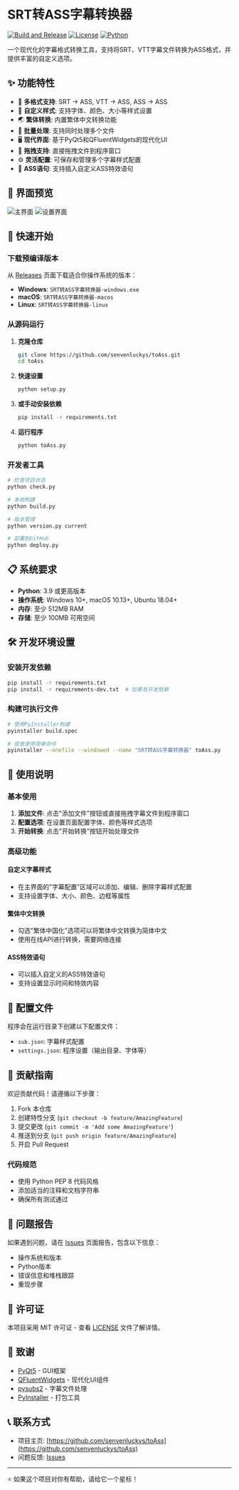 # SRT转ASS字幕转换器

[![Build and Release](https://github.com/senvenluckys/toAss/actions/workflows/build.yml/badge.svg)](https://github.com/senvenluckys/toAss/actions/workflows/build.yml)
[![License](https://img.shields.io/badge/license-MIT-blue.svg)](LICENSE)
[![Python](https://img.shields.io/badge/python-3.9%2B-blue.svg)](https://www.python.org/)

一个现代化的字幕格式转换工具，支持将SRT、VTT字幕文件转换为ASS格式，并提供丰富的自定义选项。

## ✨ 功能特性

- 🔄 **多格式支持**: SRT → ASS, VTT → ASS, ASS → ASS
- 🎨 **自定义样式**: 支持字体、颜色、大小等样式设置
- 🌏 **繁体转换**: 内置繁体中文转换功能
- 📁 **批量处理**: 支持同时处理多个文件
- 🖥️ **现代界面**: 基于PyQt5和QFluentWidgets的现代化UI
- 🎯 **拖拽支持**: 直接拖拽文件到程序窗口
- ⚙️ **灵活配置**: 可保存和管理多个字幕样式配置
- 🔧 **ASS语句**: 支持插入自定义ASS特效语句

## 📸 界面预览

![主界面](docs/images/main-interface.png)
![设置界面](docs/images/settings-interface.png)

## 🚀 快速开始

### 下载预编译版本

从 [Releases](https://github.com/senvenluckys/toAss/releases) 页面下载适合你操作系统的版本：

- **Windows**: `SRT转ASS字幕转换器-windows.exe`
- **macOS**: `SRT转ASS字幕转换器-macos`
- **Linux**: `SRT转ASS字幕转换器-linux`

### 从源码运行

1. **克隆仓库**
   ```bash
   git clone https://github.com/senvenluckys/toAss.git
   cd toAss
   ```

2. **快速设置**
   ```bash
   python setup.py
   ```

3. **或手动安装依赖**
   ```bash
   pip install -r requirements.txt
   ```

4. **运行程序**
   ```bash
   python toAss.py
   ```

### 开发者工具

```bash
# 检查项目状态
python check.py

# 本地构建
python build.py

# 版本管理
python version.py current

# 部署到GitHub
python deploy.py
```

## 📋 系统要求

- **Python**: 3.9 或更高版本
- **操作系统**: Windows 10+, macOS 10.13+, Ubuntu 18.04+
- **内存**: 至少 512MB RAM
- **存储**: 至少 100MB 可用空间

## 🛠️ 开发环境设置

### 安装开发依赖

```bash
pip install -r requirements.txt
pip install -r requirements-dev.txt  # 如果有开发依赖
```

### 构建可执行文件

```bash
# 使用PyInstaller构建
pyinstaller build.spec

# 或者使用简单命令
pyinstaller --onefile --windowed --name "SRT转ASS字幕转换器" toAss.py
```

## 📖 使用说明

### 基本使用

1. **添加文件**: 点击"添加文件"按钮或直接拖拽字幕文件到程序窗口
2. **配置选项**: 在设置页面配置字体、颜色等样式选项
3. **开始转换**: 点击"开始转换"按钮开始处理文件

### 高级功能

#### 自定义字幕样式
- 在主界面的"字幕配置"区域可以添加、编辑、删除字幕样式配置
- 支持设置字体、大小、颜色、边框等属性

#### 繁体中文转换
- 勾选"繁体中国化"选项可以将繁体中文转换为简体中文
- 使用在线API进行转换，需要网络连接

#### ASS特效语句
- 可以插入自定义的ASS特效语句
- 支持设置显示时间和特效内容

## 🔧 配置文件

程序会在运行目录下创建以下配置文件：

- `sub.json`: 字幕样式配置
- `settings.json`: 程序设置（输出目录、字体等）

## 🤝 贡献指南

欢迎贡献代码！请遵循以下步骤：

1. Fork 本仓库
2. 创建特性分支 (`git checkout -b feature/AmazingFeature`)
3. 提交更改 (`git commit -m 'Add some AmazingFeature'`)
4. 推送到分支 (`git push origin feature/AmazingFeature`)
5. 开启 Pull Request

### 代码规范

- 使用 Python PEP 8 代码风格
- 添加适当的注释和文档字符串
- 确保所有测试通过

## 🐛 问题报告

如果遇到问题，请在 [Issues](https://github.com/senvenluckys/toAss/issues) 页面报告，包含以下信息：

- 操作系统和版本
- Python版本
- 错误信息和堆栈跟踪
- 重现步骤

## 📄 许可证

本项目采用 MIT 许可证 - 查看 [LICENSE](LICENSE) 文件了解详情。

## 🙏 致谢

- [PyQt5](https://www.riverbankcomputing.com/software/pyqt/) - GUI框架
- [QFluentWidgets](https://github.com/zhiyiYo/PyQt-Fluent-Widgets) - 现代化UI组件
- [pysubs2](https://github.com/tkarabela/pysubs2) - 字幕文件处理
- [PyInstaller](https://www.pyinstaller.org/) - 打包工具

## 📞 联系方式

- 项目主页: [https://github.com/senvenluckys/toAss](https://github.com/senvenluckys/toAss)
- 问题反馈: [Issues](https://github.com/senvenluckys/toAss/issues)

---

⭐ 如果这个项目对你有帮助，请给它一个星标！

